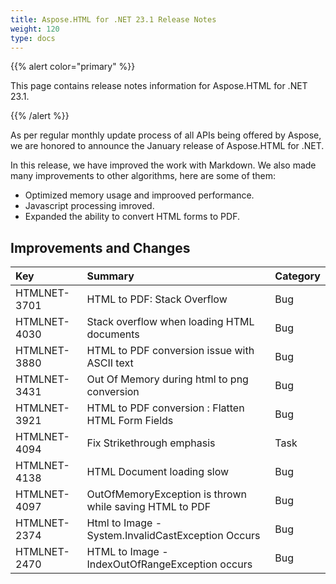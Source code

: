 ```yaml
---
title: Aspose.HTML for .NET 23.1 Release Notes
weight: 120
type: docs
---
```

{{% alert color="primary" %}} 

This page contains release notes information for Aspose.HTML for .NET 23.1.

{{% /alert %}} 

As per regular monthly update process of all APIs being offered by Aspose, we are honored to announce the January release of Aspose.HTML for .NET.

In this release, we have improved the work with Markdown. We also made many improvements to other algorithms, here are some of them:

* Optimized memory usage and improoved performance. 
* Javascript processing imroved.
* Expanded the ability to convert HTML forms to PDF.

## **Improvements and Changes**

|**Key**|**Summary**|**Category**|
| :- | :- | :- |
|HTMLNET-3701|HTML to PDF: Stack Overflow|Bug|
|HTMLNET-4030|Stack overflow when loading HTML documents|Bug|
|HTMLNET-3880|HTML to PDF conversion issue with ASCII text|Bug|
|HTMLNET-3431|Out Of Memory during html to png conversion|Bug|
|HTMLNET-3921|HTML to PDF conversion : Flatten HTML Form Fields|Bug|
|HTMLNET-4094|Fix Strikethrough emphasis|Task|
|HTMLNET-4138|HTML Document loading slow|Bug|
|HTMLNET-4097|OutOfMemoryException is thrown while saving HTML to PDF|Bug|
|HTMLNET-2374|Html to Image - System.InvalidCastException Occurs|Bug|
|HTMLNET-2470|HTML to Image - IndexOutOfRangeException occurs|Bug|


